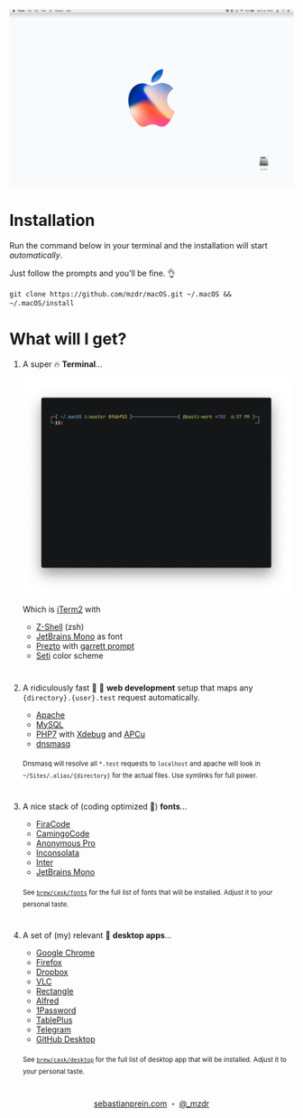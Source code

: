 ![Desktop Screenshot](./assets/desktop.png)  

# Installation

Run the command below in your terminal and the installation will start *automatically*.

Just follow the prompts and you’ll be fine. 👌

```shell
git clone https://github.com/mzdr/macOS.git ~/.macOS && ~/.macOS/install
```

# What will I get?

1. A super 🔥 **Terminal**…

    ![iTerm2 Screenshot](./assets/iterm.png)  

    Which is [iTerm2] with

    - [Z-Shell] \(zsh)
    - [JetBrains Mono]  as font
    - [Prezto] with [garrett prompt]
    - [Seti] color scheme

#  

2. A ridiculously fast 🚓 💨 **web development** setup that maps any `{directory}.{user}.test` request automatically.

    - [Apache]
    - [MySQL]
    - [PHP7] with [Xdebug] and [APCu]
    - [dnsmasq]

    <sub>Dnsmasq will resolve all `*.test` requests to `localhost` and apache will look in `~/Sites/.alias/{directory}` for the actual files. Use symlinks for full power.</sub>

#  

3. A nice stack of (coding optimized 👀) **fonts**…

    - [FiraCode]
    - [CamingoCode]
    - [Anonymous Pro]
    - [Inconsolata]
    - [Inter]
    - [JetBrains Mono]

    <sub>See [`brew/cask/fonts`](brew/casks/fonts) for the full list of fonts that will be installed. Adjust it to your personal taste.</sub>

#  

4. A set of (my) relevant 🍧 **desktop apps**…

    - [Google Chrome]
    - [Firefox]
    - [Dropbox]
    - [VLC]
    - [Rectangle]
    - [Alfred]
    - [1Password]
    - [TablePlus]
    - [Telegram]
    - [GitHub Desktop]

    <sub>See [`brew/cask/desktop`](brew/casks/desktop) for the full list of desktop app that will be installed. Adjust it to your personal taste.</sub>

#    

<p align="center">
    <a href="https://sebastianprein.com/">sebastianprein.com</a> ・
    <a href="https://twitter.com/_mzdr">@_mzdr</a>
</p>

<!-- Terminal -->
[Z-Shell]: http://www.zsh.org/
[iTerm2]: https://github.com/gnachman/iTerm2
[Prezto]: https://github.com/sorin-ionescu/prezto
[garrett prompt]: https://github.com/chauncey-garrett/zsh-prompt-garrett
[Seti]: https://github.com/mbadolato/iTerm2-Color-Schemes/tree/master/schemes

<!-- Desktop apps -->
[Google Chrome]: https://www.google.de/chrome/
[Firefox]: https://www.mozilla.org/de/firefox/
[Dropbox]: https://www.dropbox.com/downloading
[VLC]: https://www.videolan.org/vlc/
[Rectangle]: https://rectangleapp.com/
[1Password]: https://1password.com/
[TablePlus]: https://tableplus.com/
[Alfred]: https://www.alfredapp.com/
[Telegram]: https://macos.telegram.org/
[Github Desktop]: https://desktop.github.com/
[Spotify]: https://www.spotify.com/

<!-- Web development -->
[apache]: https://httpd.apache.org/
[MySQL]: https://www.mysql.com/
[PHP7]: https://secure.php.net/
[dnsmasq]: http://www.thekelleys.org.uk/dnsmasq/doc.html
[Xdebug]: https://xdebug.org/
[APCu]: https://www.php.net/manual/en/book.apcu.php

<!-- Fonts -->
[FiraCode]: https://github.com/tonsky/FiraCode
[CamingoCode]: http://www.janfromm.de/typefaces/camingomono/camingocode/
[Anonymous Pro]: http://www.marksimonson.com/fonts/view/anonymous-pro
[Inconsolata]: http://levien.com/type/myfonts/inconsolata.html
[JetBrains Mono]: https://jetbrains.com/mono
[Inter]: https://rsms.me/inter/
